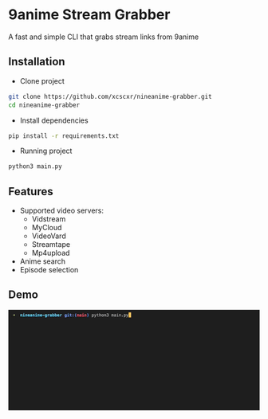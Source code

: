 # 9anime Stream Grabber

A fast and simple CLI that grabs stream links from 9anime

## Installation

- Clone project
```bash
git clone https://github.com/xcscxr/nineanime-grabber.git
cd nineanime-grabber
```
- Install dependencies 
```bash
pip install -r requirements.txt
```
- Running project
```bash
python3 main.py
```
## Features

- Supported video servers:
    - Vidstream
    - MyCloud
    - VideoVard
    - Streamtape
    - Mp4upload
- Anime search
- Episode selection

## Demo

![](demo.gif)